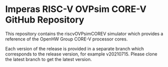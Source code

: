 # Imperas RISC-V OVPsim CORE-V GitHub Repository

This repository contains the riscvOVPsimCOREV simulator which provides a reference of the OpenHW Group CORE-V processor cores.

Each version of the release is provided in a separate branch which corresponds to the release version, for example v20210715.
Please clone the latest branch to get the latest version.
